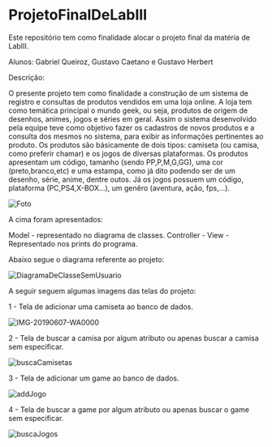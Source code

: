 # ProjetoFinalDeLabIII
Este repositório tem como finalidade alocar o projeto final da matéria de LabIII.

Alunos: Gabriel Queiroz, Gustavo Caetano e Gustavo Herbert

Descrição:

O presente projeto tem como finalidade a construção de um sistema de registro e consultas de produtos vendidos em uma loja online. A loja tem como temática principal o mundo geek, ou seja, produtos de origem de desenhos, animes, jogos e séries em geral. Assim o sistema desenvolvido pela equipe teve como objetivo fazer os cadastros de novos produtos e a consulta dos mesmos no sistema, para exibir as informações pertinentes ao produto.
Os produtos são básicamente de dois tipos: camiseta (ou camisa, como preferir chamar) e os jogos de diversas plataformas. Os produtos apresentam um código, tamanho (sendo PP,P,M,G,GG), uma cor (preto,branco,etc) e uma estampa, como já dito podendo ser de um desenho, série, anime, dentre outos. Já os jogos possuem um código, plataforma (PC,PS4,X-BOX...), um genêro (aventura, ação, fps,...).

![Foto](https://user-images.githubusercontent.com/48139250/59059734-13ba3680-8876-11e9-8899-c278b2789a48.png)

A cima foram apresentados:

Model - representado no diagrama de classes.
Controller - 
View - Representado nos prints do programa.

Abaixo segue o diagrama referente ao projeto:


![DiagramaDeClasseSemUsuario](https://user-images.githubusercontent.com/48139250/58805725-050c1f00-85eb-11e9-8839-225a29c3c2f6.png)




A seguir seguem algumas imagens das telas do projeto:

1 - Tela de adicionar uma camiseta ao banco de dados.

![IMG-20190607-WA0000](https://user-images.githubusercontent.com/48139250/59098564-04c79880-88f7-11e9-8099-0d9d4eaba0df.jpg)

2 - Tela de buscar a camisa por algum atributo ou apenas buscar a camisa sem especificar.

![buscaCamisetas](https://user-images.githubusercontent.com/48139250/59060136-d3a78380-8876-11e9-839f-21b853bc06d1.png)

3 - Tela de adicionar um game ao banco de dados.

![addJogo](https://user-images.githubusercontent.com/48139250/59060471-91327680-8877-11e9-9215-79785ed09bf9.png)

4 - Tela de buscar a game por algum atributo ou apenas buscar o game sem especificar.

![buscaJogos](https://user-images.githubusercontent.com/48139250/59060517-aa3b2780-8877-11e9-8ad6-fc6c788a97f9.png)







